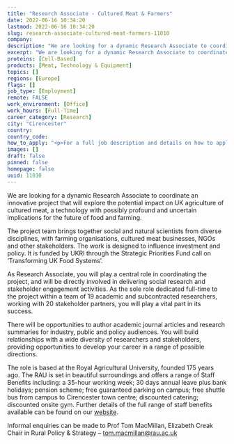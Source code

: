 ```yaml
---
title: "Research Associate - Cultured Meat & Farmers"
date: 2022-06-16 10:34:20
lastmod: 2022-06-16 10:34:20
slug: research-associate-cultured-meat-farmers-11010
company: 
description: "We are looking for a dynamic Research Associate to coordinate an innovative project that will explore the potential impact on UK agriculture of cultured meat, a technology with possibly profound and uncertain implications for the future of food and farming.The project team brings together social and natural scientists from diverse disciplines, with farming organisations, cultured meat businesses, NGOs and other stakeholders. The work is designed to influence investment and policy. It is funded by UKRI through the Strategic Priorities Fund call on ‘Transforming UK Food Systems’."
excerpt: "We are looking for a dynamic Research Associate to coordinate an innovative project that will explore the potential impact on UK agriculture of cultured meat, a technology with possibly profound and uncertain implications for the future of food and farming.The project team brings together social and natural scientists from diverse disciplines, with farming organisations, cultured meat businesses, NGOs and other stakeholders. The work is designed to influence investment and policy. It is funded by UKRI through the Strategic Priorities Fund call on ‘Transforming UK Food Systems’."
proteins: [Cell-Based]
products: [Meat, Technology & Equipment]
topics: []
regions: [Europe]
flags: []
job_type: [Employment]
remote: FALSE
work_environment: [Office]
work_hours: [Full-Time]
career_category: [Research]
city: "Cirencester"
country: 
country_code: 
how_to_apply: "<p>For a full job description and details on how to apply please visit: <a href=\"https://www.rau.ac.uk/about-us/jobs\">https://www.rau.ac.uk/about-us/jobs</a></p>"
images: []
draft: false
pinned: false
homepage: false
uuid: 11010
---
```

<p>We are looking for a dynamic Research Associate to coordinate an innovative project that will explore the potential impact on UK agriculture of cultured meat, a technology with possibly profound and uncertain implications for the future of food and farming.</p>
<p>The project team brings together social and natural scientists from diverse disciplines, with farming organisations, cultured meat businesses, NGOs and other stakeholders. The work is designed to influence investment and policy. It is funded by UKRI through the Strategic Priorities Fund call on ‘Transforming UK Food Systems’.</p>
<p>As Research Associate, you will play a central role in coordinating the project, and will be directly involved in delivering social research and stakeholder engagement activities. As the sole role dedicated full-time to the project within a team of 19 academic and subcontracted researchers, working with 20 stakeholder partners, you will play a vital part in its success.</p>
<p>There will be opportunities to author academic journal articles and research summaries for industry, public and policy audiences. You will build relationships with a wide diversity of researchers and stakeholders, providing opportunities to develop your career in a range of possible directions.</p>
<p>The role is based at the Royal Agricultural University, founded 175 years ago. The RAU is set in beautiful surroundings and offers a range of Staff Benefits including: a 35-hour working week; 30 days annual leave plus bank holidays; pension scheme; free guaranteed parking on campus; free shuttle bus from campus to Cirencester town centre; discounted catering; discounted onsite gym. Further details of the full range of staff benefits available can be found on our <a href="https://www.rau.ac.uk/about/jobs/benefits-working-us">website</a>.</p>
<p>Informal enquiries can be made to Prof Tom MacMillan, Elizabeth Creak Chair in Rural Policy & Strategy – <a href="mailto:tom.macmillan@rau.ac.uk">tom.macmillan@rau.ac.uk</a></p>
